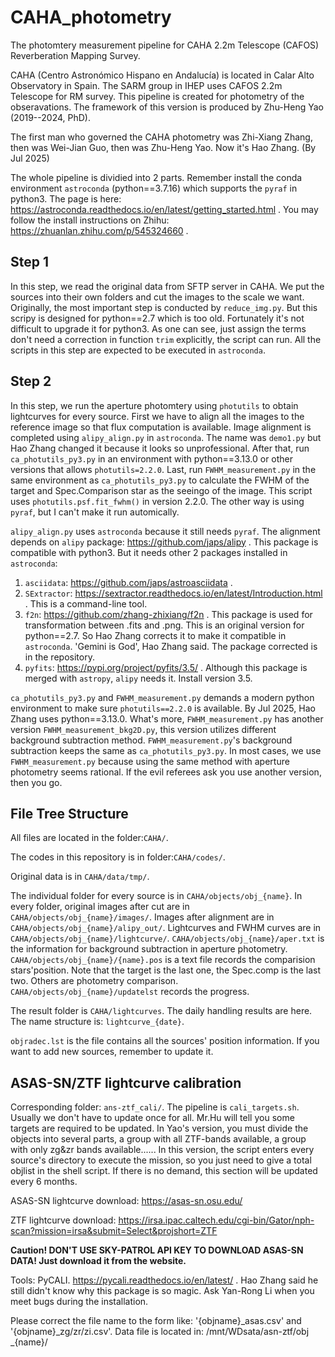 # CAHA_photometry
The photomtery measurement pipeline for CAHA 2.2m Telescope (CAFOS) Reverberation Mapping Survey.

CAHA (Centro Astronómico Hispano en Andalucía) is located in Calar Alto Observatory in Spain. The SARM group in IHEP uses CAFOS 2.2m Telescope for RM survey. This pipeline is created for photometry of the obseravations. The framework of this version is produced by Zhu-Heng Yao (2019--2024, PhD).

The first man who governed the CAHA photometry was Zhi-Xiang Zhang, then was Wei-Jian Guo, then was Zhu-Heng Yao. Now it's Hao Zhang. (By Jul 2025)

The whole pipeline is dividied into 2 parts. Remember install the conda environment `astroconda` (python==3.7.16) which supports the `pyraf` in python3. The page is here: https://astroconda.readthedocs.io/en/latest/getting_started.html . You may follow the install instructions on Zhihu: https://zhuanlan.zhihu.com/p/545324660 .

## Step 1
In this step, we read the original data from SFTP server in CAHA. We put the sources into their own folders and cut the images to the scale we want. Originally, the most important step is conducted by `reduce_img.py`. But this scripy is designed for python==2.7 which is too old. Fortunately it's not difficult to upgrade it for python3. As one can see, just assign the terms don't need a correction in function `trim` explicitly, the script can run. All the scripts in this step are expected to be executed in `astroconda`.

## Step 2
In this step, we run the aperture photomtery using `photutils` to obtain lightcurves for every source. First we have to align all the images to the reference image so that flux computation is available. Image alignment is completed using `alipy_align.py` in `astroconda`. The name was `demo1.py` but Hao Zhang changed it because it looks so unprofessional. After that, run `ca_photutils_py3.py` in an environment with python==3.13.0 or other versions that allows `photutils=2.2.0`. Last, run `FWHM_measurement.py` in the same environment as `ca_photutils_py3.py` to calculate the FWHM of the target and Spec.Comparison star as the seeingo of the image. This script uses `photutils.psf.fit_fwhm()` in version 2.2.0. The other way is using `pyraf`, but I can't make it run automically.

`alipy_align.py` uses `astroconda` because it still needs `pyraf`. The alignment depends on `alipy` package: https://github.com/japs/alipy . This package is compatible with python3. But it needs other 2 packages installed in `astroconda`:
1. `asciidata`: https://github.com/japs/astroasciidata .
2. `SExtractor`: https://sextractor.readthedocs.io/en/latest/Introduction.html . This is a command-line tool.
3. `f2n`: https://github.com/zhang-zhixiang/f2n . This package is used for transformation between .fits and .png. This is an original version for python==2.7. So Hao Zhang corrects it to make it compatible in `astroconda`. 'Gemini is God', Hao Zhang said. The package corrected is in the repository.
4. `pyfits`: https://pypi.org/project/pyfits/3.5/ . Although this package is merged with `astropy`, `alipy` needs it. Install version 3.5.

`ca_photutils_py3.py` and `FWHM_measurement.py` demands a modern python environment to make sure `photutils==2.2.0` is available. By Jul 2025, Hao Zhang uses python==3.13.0. What's more, `FWHM_measurement.py` has another version `FWHM_measurement_bkg2D.py`, this version utilizes different background subtraction method. `FWHM_measurement.py`'s background subtraction keeps the same as `ca_photutils_py3.py`. In most cases, we use `FWHM_measurement.py` because using the same method with aperture photometry seems rational. If the evil referees ask you use another version, then you go.

## File Tree Structure
All files are located in the folder:`CAHA/`. 

The codes in this repository is in folder:`CAHA/codes/`. 

Original data is in `CAHA/data/tmp/`. 

The individual folder for every source is in `CAHA/objects/obj_{name}`. In every folder, original images after cut are in `CAHA/objects/obj_{name}/images/`. Images after alignment are in `CAHA/objects/obj_{name}/alipy_out/`. Lightcurves and FWHM curves are in  `CAHA/objects/obj_{name}/lightcurve/`. `CAHA/objects/obj_{name}/aper.txt` is the information for background subtraction in aperture photometry. `CAHA/objects/obj_{name}/{name}.pos` is a text file records the comparision stars'position. Note that the target is the last one, the Spec.comp is the last two. Others are photometry comparison. `CAHA/objects/obj_{name}/updatelst` records the progress.

The result folder is `CAHA/lightcurves`. The daily handling results are here. The name structure is: `lightcurve_{date}`.

`objradec.lst` is the file contains all the sources' position information. If you want to add new sources, remember to update it.

## ASAS-SN/ZTF lightcurve calibration
Corresponding folder: `ans-ztf_cali/`. The pipeline is `cali_targets.sh`. Usually we don't have to update once for all. Mr.Hu will tell you some targets are required to be updated. In Yao's version, you must divide the objects into several parts, a group with all ZTF-bands available, a group with only zg&zr bands available...... In this version, the script enters every source's directory to execute the mission, so you just need to give a total objlist in the shell script. If there is no demand, this section will be updated every 6 months.

ASAS-SN lightcurve download: https://asas-sn.osu.edu/

ZTF lightcurve download: https://irsa.ipac.caltech.edu/cgi-bin/Gator/nph-scan?mission=irsa&submit=Select&projshort=ZTF

**Caution! DON'T USE SKY-PATROL API KEY TO DOWNLOAD ASAS-SN DATA! Just download it from the website.**

Tools: PyCALI. https://pycali.readthedocs.io/en/latest/ . Hao Zhang said he still didn't know why this package is so magic. Ask Yan-Rong Li when you meet bugs during the installation.

Please correct the file name to the form like: '{objname}_asas.csv' and '{objname}_zg/zr/zi.csv'. Data file is located in: /mnt/WDsata/asn-ztf/obj _{name}/



